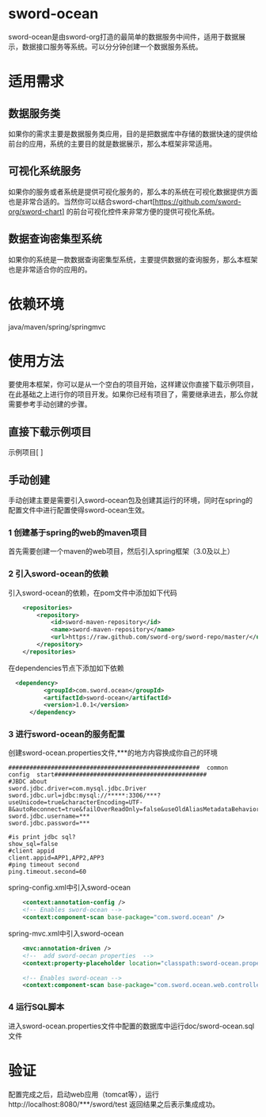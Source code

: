 # sword-ocean
  sword-ocean是由sword-org打造的最简单的数据服务中间件，适用于数据展示，数据接口服务等系统。可以分分钟创建一个数据服务系统。

# 适用需求
   
## 数据服务类
如果你的需求主要是数据服务类应用，目的是把数据库中存储的数据快速的提供给前台的应用，系统的主要目的就是数据展示，那么本框架非常适用。

## 可视化系统服务
如果你的服务或者系统是提供可视化服务的，那么本的系统在可视化数据提供方面也是非常合适的。当然你可以结合sword-chart[https://github.com/sword-org/sword-chart]  的前台可视化控件来非常方便的提供可视化系统。


## 数据查询密集型系统
   如果你的系统是一款数据查询密集型系统，主要提供数据的查询服务，那么本框架也是非常适合你的应用的。


# 依赖环境

   java/maven/spring/springmvc


# 使用方法
要使用本框架，你可以是从一个空白的项目开始，这样建议你直接下载示例项目，在此基础之上进行你的项目开发。如果你已经有项目了，需要继承进去，那么你就需要参考手动创建的步骤。

## 直接下载示例项目
   示例项目[ ] 

## 手动创建
   手动创建主要是需要引入sword-ocean包及创建其运行的环境，同时在spring的配置文件中进行配置使得sword-ocean生效。
### 1 创建基于spring的web的maven项目
   首先需要创建一个maven的web项目，然后引入spring框架（3.0及以上）
### 2 引入sword-ocean的依赖
   引入sword-ocean的依赖，在pom文件中添加如下代码
```xml
	<repositories>
		<repository>
			<id>sword-maven-repository</id>
			<name>sword-maven-repository</name>
			<url>https://raw.github.com/sword-org/sword-repo/master/</url>
		</repository>
	</repositories>
```
   在dependencies节点下添加如下依赖
  ```xml
  	<dependency>
			<groupId>com.sword.ocean</groupId>
			<artifactId>sword-ocean</artifactId>
			<version>1.0.1</version>
		</dependency>
  ```
### 3 进行sword-ocean的服务配置
创建sword-ocean.properties文件,***的地方内容换成你自己的环境
```properties
######################################################  common   config  start###########################################
#JBDC about
sword.jdbc.driver=com.mysql.jdbc.Driver
sword.jdbc.url=jdbc:mysql://*****:3306/***?useUnicode=true&characterEncoding=UTF-8&autoReconnect=true&failOverReadOnly=false&useOldAliasMetadataBehavior=true
sword.jdbc.username=***
sword.jdbc.password=***

#is print jdbc sql?
show_sql=false
#client appid
client.appid=APP1,APP2,APP3
#ping timeout second
ping.timeout.second=60

```
spring-config.xml中引入sword-ocean
```xml
	<context:annotation-config />
	<!-- Enables sword-ocean -->
	<context:component-scan base-package="com.sword.ocean" />
```
spring-mvc.xml中引入sword-ocean
```xml
	<mvc:annotation-driven />
	<!--  add sword-oecan properties  -->
    <context:property-placeholder location="classpath:sword-ocean.properties"/>
    
 	<!-- Enables sword-ocean -->
 	<context:component-scan base-package="com.sword.ocean.web.controller" /> 
```

### 4 运行SQL脚本
   进入sword-ocean.properties文件中配置的数据库中运行doc/sword-ocean.sql文件
   
# 验证
  配置完成之后，启动web应用（tomcat等），运行 http://localhost:8080/***/sword/test 返回结果之后表示集成成功。
  

